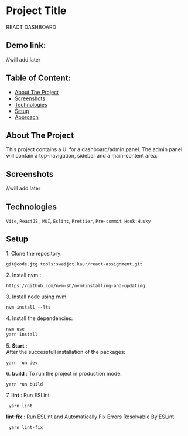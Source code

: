# Project Title

REACT DASHBOARD

## Demo link:

//will add later

## Table of Content:

- [About The Project](#about-the-project)
- [Screenshots](#screenshots)
- [Technologies](#technologies)
- [Setup](#setup)
- [Approach](#approach)

## About The Project

This project contains a UI for a dashboard/admin panel. The admin panel will contain a top-navigation, sidebar and a main-content area.

## Screenshots

//will add later

## Technologies

`Vite`, `ReactJS` , `MUI`, `Eslint`, `Prettier`, `Pre-commit Hook:Husky`

## Setup

1\. Clone the repository:

```
git@code.jtg.tools:swaijot.kaur/react-assignment.git
```

2\. Install nvm :

```
https://github.com/nvm-sh/nvm#installing-and-updating
```

3\. Install node using nvm:

`nvm install --lts`

4\. Install the dependencies:

```bash
nvm use
yarn install
```

5\. **Start** :  
After the successfull installation of the packages:

```
yarn run dev
```

6\. **build** : To run the project in production mode:

```
yarn run build
```

7\. **lint** : Run ESLint

```
 yarn lint
```

**lint:fix** : Run ESLint and Automatically Fix Errors Resolvable By ESLint

```
 yarn lint-fix
```
